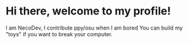 # Hi there, welcome to my profile!

I am NecoDev, I contribute ppy/osu when I am bored
You can build my "toys" if you want to break your computer.
